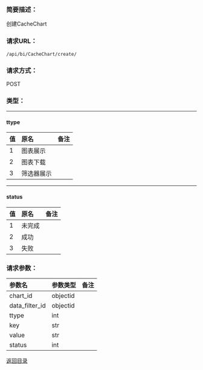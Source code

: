 ### **简要描述：**

创建CacheChart

### **请求URL：**

`/api/bi/CacheChart/create/`

### **请求方式：**

POST

### **类型：**

---
#### ttype
|值|原名|备注|
|:--|:--|:--|
|1|图表展示||
|2|图表下载||
|3|筛选器展示||

---
#### status
|值|原名|备注|
|:--|:--|:--|
|1|未完成||
|2|成功||
|3|失败||


### **请求参数：**

|参数名|参数类型|备注|
|:--|:--|:--|
|chart_id|objectid||
|data_filter_id|objectid||
|ttype|int||
|key|str||
|value|str||
|status|int||

[返回目录](../base.md)

